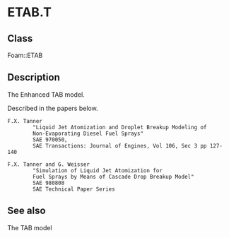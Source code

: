 # ETAB.T 
## Class
Foam::ETAB

## Description
The Enhanced TAB model.

Described in the papers below.
```
F.X. Tanner
        "Liquid Jet Atomization and Droplet Breakup Modeling of
        Non-Evaporating Diesel Fuel Sprays"
        SAE 970050,
        SAE Transactions: Journal of Engines, Vol 106, Sec 3 pp 127-140

F.X. Tanner and G. Weisser
        "Simulation of Liquid Jet Atomization for
        Fuel Sprays by Means of Cascade Drop Breakup Model"
        SAE 980808
        SAE Technical Paper Series
```

## See also
The TAB model


